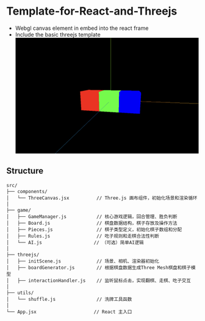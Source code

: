 # Template-for-React-and-Threejs
- Webgl canvas element in embed into the react frame
- Include the basic threejs template
![alt text](image.png)



## Structure
```
src/
├── components/
│   └── ThreeCanvas.jsx          // Three.js 画布组件，初始化场景和渲染循环
│
├── game/
│   ├── GameManager.js           // 核心游戏逻辑，回合管理、胜负判断
│   ├── Board.js                 // 棋盘数据结构，棋子存放及操作方法
│   ├── Pieces.js                // 棋子类型定义，初始化棋子数组和分配
│   ├── Rules.js                 // 吃子规则和走棋合法性判断
│   └── AI.js                   // （可选）简单AI逻辑
│
├── threejs/
│   ├── initScene.js             // 场景、相机、渲染器初始化
│   ├── boardGenerator.js        // 根据棋盘数据生成Three Mesh棋盘和棋子模型
│   ├── interactionHandler.js    // 监听鼠标点击，实现翻棋、走棋、吃子交互
│
├── utils/
│   └── shuffle.js               // 洗牌工具函数
│
└── App.jsx                     // React 主入口
```